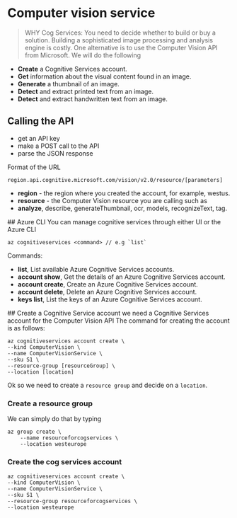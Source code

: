 # Computer vision service

> WHY Cog Services: You need to decide whether to build or buy a solution. Building a sophisticated image processing and analysis engine is costly. One alternative is to use the Computer Vision API from Microsoft. 
We will do the following

- **Create** a Cognitive Services account.
- **Get** information about the visual content found in an image.
- **Generate** a thumbnail of an image.
- **Detect** and extract printed text from an image.
- **Detect** and extract handwritten text from an image.

## Calling the API

- get an API key
- make a POST call to the API
- parse the JSON response

Format of the URL

```
region.api.cognitive.microsoft.com/vision/v2.0/resource/[parameters]
```

- **region** - the region where you created the account, for example, westus.
- **resource** - the Computer Vision resource you are calling such as 
- **analyze**, describe, generateThumbnail, ocr, models, recognizeText, tag.

## Azure CLI
You can manage cognitive services through either UI or the Azure CLI

```
az cognitiveservices <command> // e.g `list`
```
Commands:

- **list**, List available Azure Cognitive Services accounts.
- **account show**, Get the details of an Azure Cognitive Services account.
- **account create**, Create an Azure Cognitive Services account.
- **account delete**, Delete an Azure Cognitive Services account.
- **keys list**, List the keys of an Azure Cognitive Services account.

## Create a Cognitive Service account
we need a Cognitive Services account for the Computer Vision API
The command for creating the account is as follows:

```
az cognitiveservices account create \
--kind ComputerVision \
--name ComputerVisionService \
--sku S1 \
--resource-group [resourceGroup] \
--location [location]
```
Ok so we need to create a `resource group` and decide on a `location`.

### Create a resource group
We can simply do that by typing
```
az group create \
    --name resourceforcogservices \
    --location westeurope

```

### Create the cog services account

```
az cognitiveservices account create \
--kind ComputerVision \
--name ComputerVisionService \
--sku S1 \
--resource-group resourceforcogservices \
--location westeurope

```


